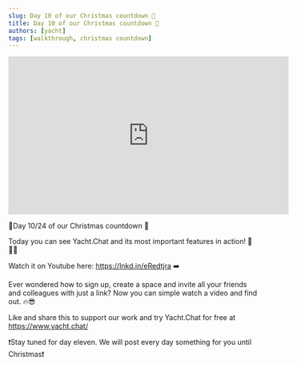 ```yaml
---
slug: Day 10 of our Christmas countdown 🎄
title: Day 10 of our Christmas countdown 🎄
authors: [yacht]
tags: [walkthrough, christmas countdown]
---
```


<iframe width="560" height="315" src="https://www.youtube.com/embed/awFxmewPixU" title="YouTube video player" frameborder="0" allow="accelerometer; autoplay; clipboard-write; encrypted-media; gyroscope; picture-in-picture" allowfullscreen></iframe>

🎅Day 10/24 of our Christmas countdown 🎄

Today you can see Yacht.Chat and its most important features in action! 🎉🧑‍💻

Watch it on Youtube here: https://lnkd.in/eRedtjra ➡️

Ever wondered how to sign up, create a space and invite all your friends and colleagues with just a link? Now you can simple watch a video and find out. 🔥😎

Like and share this to support our work and try Yacht.Chat for free at https://www.yacht.chat/

❗️Stay tuned for day eleven. We will post every day something for you until Christmas❗️ ️ 